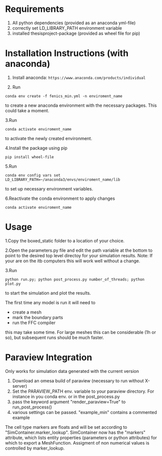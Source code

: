<h1>
    Requirements
</h1>

1. All python dependencies (provided as an anaconda yml-file)
2. correctly set LD_LIBRARY_PATH environment variable
3. installed thesisproject-package (provided as wheel file for pip)

<h1>
Installation Instructions (with anaconda)
</h1>

1. Install anaconda:
`https://www.anaconda.com/products/individual`


2. Run

`
conda env create -f fenics_min.yml -n enviroment_name
`

to create a new anaconda environment with the necessary packages.
This could take a moment.

3.Run

`conda activate enviroment_name`

to activate the newly created environment.

4.Install the package using pip

`
pip install wheel-file
`

5.Run

`conda env config vars set LD_LIBRARY_PATH=~/anaconda3/envs/enviroment_name/lib
`

to set up necessary environment variables.

6.Reactivate the conda environment to apply changes

`conda activate enviroment_name`


<h1>
    Usage
</h1>
1.Copy the boxed_static folder to a location of your choice.

2.Open the parameters.py file and edit the path variable at the bottom to point to the desired top level directoy for your simulation results.
Note: If your are on the itb computers this will work well without a change.

3.Run

`python run.py; python post_process.py number_of_threads; python plot.py`

to start the simulation and plot the results.

The first time any model is run it will need to
- create a mesh
- mark the boundary parts
- run the FFC compiler

this may take some time. For large meshes this can be considerable (1h or so), but 
subsequent runs should be much faster. 

<h1>
    Paraview Integration
</h1>
Only works for simulation data generated with the current version

1. Download an omesa build of paraview (necessary to run without X-server)
2. Set the PARAVIEW_PATH env. variable to your paraview directory. For instance in you conda env. or in the post_process.py
4. pass the keyword argument "render_paraview=True" to run_post_process() 
5. various settings can be passed. "example_min" contains a commented example
   

The cell type markers are floats and will be set according to "SimContainer.marker_lookup".
SimContainer now has the "markers" attribute, which lists entity 
properties (parameters or python attributes) for which to export a MeshFunction. 
Assigment of non numerical values is controlled by marker_lookup.






 

 

